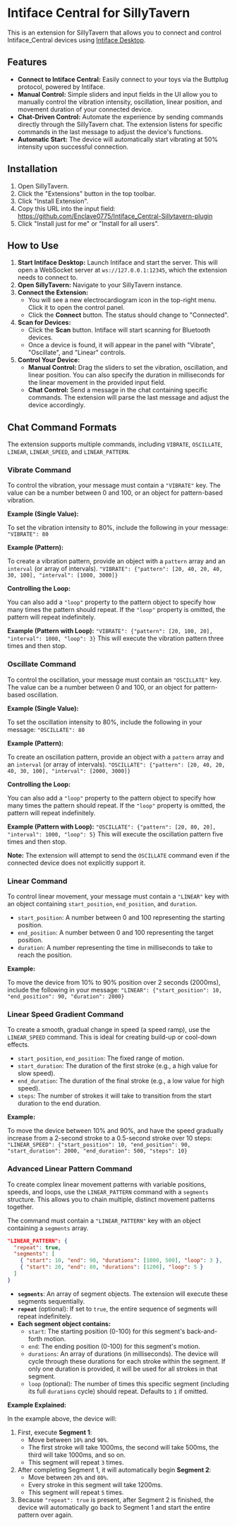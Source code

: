 # Intiface Central for SillyTavern

This is an extension for SillyTavern that allows you to connect and control Intiface_Central devices using [Intiface Desktop](https://intiface.com/).

## Features

*   **Connect to Intiface Central:** Easily connect to your toys via the Buttplug protocol, powered by Intiface.
*   **Manual Control:** Simple sliders and input fields in the UI allow you to manually control the vibration intensity, oscillation, linear position, and movement duration of your connected device.
*   **Chat-Driven Control:** Automate the experience by sending commands directly through the SillyTavern chat. The extension listens for specific commands in the last message to adjust the device's functions.
*   **Automatic Start:** The device will automatically start vibrating at 50% intensity upon successful connection.

## Installation

1.  Open SillyTavern.
2.  Click the "Extensions" button in the top toolbar.
3.  Click "Install Extension".
4.  Copy this URL into the input field: https://github.com/Enclave0775/Intiface_Central-Sillytavern-plugin
5.  Click "Install just for me" or "Install for all users".

## How to Use

1.  **Start Intiface Desktop:** Launch Intiface and start the server. This will open a WebSocket server at `ws://127.0.0.1:12345`, which the extension needs to connect to.
2.  **Open SillyTavern:** Navigate to your SillyTavern instance.
3.  **Connect the Extension:**
    *   You will see a new electrocardiogram icon in the top-right menu. Click it to open the control panel.
    *   Click the **Connect** button. The status should change to "Connected".
4.  **Scan for Devices:**
    *   Click the **Scan** button. Intiface will start scanning for Bluetooth devices.
    *   Once a device is found, it will appear in the panel with "Vibrate", "Oscillate", and "Linear" controls.
5.  **Control Your Device:**
    *   **Manual Control:** Drag the sliders to set the vibration, oscillation, and linear position. You can also specify the duration in milliseconds for the linear movement in the provided input field.
    *   **Chat Control:** Send a message in the chat containing specific commands. The extension will parse the last message and adjust the device accordingly.

## Chat Command Formats

The extension supports multiple commands, including `VIBRATE`, `OSCILLATE`, `LINEAR`, `LINEAR_SPEED`, and `LINEAR_PATTERN`.

### Vibrate Command

To control the vibration, your message must contain a `"VIBRATE"` key. The value can be a number between 0 and 100, or an object for pattern-based vibration.

**Example (Single Value):**

To set the vibration intensity to 80%, include the following in your message:
`"VIBRATE": 80`

**Example (Pattern):**

To create a vibration pattern, provide an object with a `pattern` array and an `interval` (or array of intervals).
`"VIBRATE": {"pattern": [20, 40, 20, 40, 30, 100], "interval": [1000, 3000]}`

**Controlling the Loop:**

You can also add a `"loop"` property to the pattern object to specify how many times the pattern should repeat. If the `"loop"` property is omitted, the pattern will repeat indefinitely.

**Example (Pattern with Loop):**
`"VIBRATE": {"pattern": [20, 100, 20], "interval": 1000, "loop": 3}`
This will execute the vibration pattern three times and then stop.

### Oscillate Command

To control the oscillation, your message must contain an `"OSCILLATE"` key. The value can be a number between 0 and 100, or an object for pattern-based oscillation.

**Example (Single Value):**

To set the oscillation intensity to 80%, include the following in your message:
`"OSCILLATE": 80`

**Example (Pattern):**

To create an oscillation pattern, provide an object with a `pattern` array and an `interval` (or array of intervals).
`"OSCILLATE": {"pattern": [20, 40, 20, 40, 30, 100], "interval": [2000, 3000]}`

**Controlling the Loop:**

You can also add a `"loop"` property to the pattern object to specify how many times the pattern should repeat. If the `"loop"` property is omitted, the pattern will repeat indefinitely.

**Example (Pattern with Loop):**
`"OSCILLATE": {"pattern": [20, 80, 20], "interval": 1000, "loop": 5}`
This will execute the oscillation pattern five times and then stop.

**Note:** The extension will attempt to send the `OSCILLATE` command even if the connected device does not explicitly support it.

### Linear Command

To control linear movement, your message must contain a `"LINEAR"` key with an object containing `start_position`, `end_position`, and `duration`.
*   `start_position`: A number between 0 and 100 representing the starting position.
*   `end_position`: A number between 0 and 100 representing the target position.
*   `duration`: A number representing the time in milliseconds to take to reach the position.

**Example:**

To move the device from 10% to 90% position over 2 seconds (2000ms), include the following in your message:
`"LINEAR": {"start_position": 10, "end_position": 90, "duration": 2000}`

### Linear Speed Gradient Command

To create a smooth, gradual change in speed (a speed ramp), use the `LINEAR_SPEED` command. This is ideal for creating build-up or cool-down effects.

*   `start_position`, `end_position`: The fixed range of motion.
*   `start_duration`: The duration of the first stroke (e.g., a high value for slow speed).
*   `end_duration`: The duration of the final stroke (e.g., a low value for high speed).
*   `steps`: The number of strokes it will take to transition from the start duration to the end duration.

**Example:**

To move the device between 10% and 90%, and have the speed gradually increase from a 2-second stroke to a 0.5-second stroke over 10 steps:
`"LINEAR_SPEED": {"start_position": 10, "end_position": 90, "start_duration": 2000, "end_duration": 500, "steps": 10}`

### Advanced Linear Pattern Command

To create complex linear movement patterns with variable positions, speeds, and loops, use the `LINEAR_PATTERN` command with a `segments` structure. This allows you to chain multiple, distinct movement patterns together.

The command must contain a `"LINEAR_PATTERN"` key with an object containing a `segments` array.

```json
"LINEAR_PATTERN": {
  "repeat": true,
  "segments": [
    { "start": 10, "end": 90, "durations": [1000, 500], "loop": 3 },
    { "start": 20, "end": 80, "durations": [1200], "loop": 5 }
  ]
}
```

*   **`segments`**: An array of segment objects. The extension will execute these segments sequentially.
*   **`repeat`** (optional): If set to `true`, the entire sequence of segments will repeat indefinitely.
*   **Each segment object contains:**
    *   `start`: The starting position (0-100) for this segment's back-and-forth motion.
    *   `end`: The ending position (0-100) for this segment's motion.
    *   `durations`: An array of durations (in milliseconds). The device will cycle through these durations for each stroke within the segment. If only one duration is provided, it will be used for all strokes in that segment.
    *   `loop` (optional): The number of times this specific segment (including its full `durations` cycle) should repeat. Defaults to `1` if omitted.

**Example Explained:**

In the example above, the device will:
1.  First, execute **Segment 1**:
    *   Move between `10%` and `90%`.
    *   The first stroke will take 1000ms, the second will take 500ms, the third will take 1000ms, and so on.
    *   This segment will repeat `3` times.
2.  After completing Segment 1, it will automatically begin **Segment 2**:
    *   Move between `20%` and `80%`.
    *   Every stroke in this segment will take 1200ms.
    *   This segment will repeat `5` times.
3.  Because `"repeat": true` is present, after Segment 2 is finished, the device will automatically go back to Segment 1 and start the entire pattern over again.
